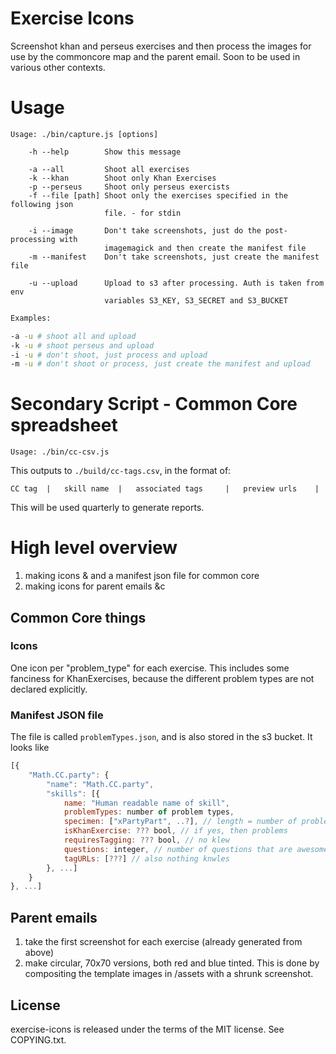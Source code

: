 
# Exercise Icons

Screenshot khan and perseus exercises and then process the images for use by
the commoncore map and the parent email. Soon to be used in various other
contexts.

# Usage

<!-- this was copied from /bin/usage.txt. DON'T MODIFY unless you change that
file too. -->

```
Usage: ./bin/capture.js [options]

    -h --help        Show this message

    -a --all         Shoot all exercises
    -k --khan        Shoot only Khan Exercises
    -p --perseus     Shoot only perseus exercists
    -f --file [path] Shoot only the exercises specified in the following json
                     file. - for stdin

    -i --image       Don't take screenshots, just do the post-processing with
                     imagemagick and then create the manifest file
    -m --manifest    Don't take screenshots, just create the manifest file

    -u --upload      Upload to s3 after processing. Auth is taken from env
                     variables S3_KEY, S3_SECRET and S3_BUCKET
```

```sh
Examples:

-a -u # shoot all and upload
-k -u # shoot perseus and upload
-i -u # don't shoot, just process and upload
-m -u # don't shoot or process, just create the manifest and upload
```

# Secondary Script - Common Core spreadsheet

```
Usage: ./bin/cc-csv.js
```

This outputs to `./build/cc-tags.csv`, in the format of:

```
CC tag  |   skill name  |   associated tags     |   preview urls    |
```

This will be used quarterly to generate reports.

# High level overview

1. making icons & and a manifest json file for common core
2. making icons for parent emails &c

## Common Core things

### Icons

One icon per "problem_type" for each exercise. This includes some fanciness for
KhanExercises, because the different problem types are not declared explicitly.

### Manifest JSON file

The file is called `problemTypes.json`, and is also stored in the s3 bucket.
It looks like

```js
[{
    "Math.CC.party": {
        "name": "Math.CC.party",
        "skills": [{
            name: "Human readable name of skill",
            problemTypes: number of problem types,
            specimen: ["xPartyPart", ..?], // length = number of problem types
            isKhanExercise: ??? bool, // if yes, then problems
            requiresTagging: ??? bool, // no klew
            questions: integer, // number of questions that are awesome.
            tagURLs: [???] // also nothing knwles
        }, ...]
    }
}, ...]
```

## Parent emails

1. take the first screenshot for each exercise (already generated from above)
2. make circular, 70x70 versions, both red and blue tinted. This is done by
compositing the template images in /assets with a shrunk screenshot.

## License
exercise-icons is released under the terms of the MIT license. See COPYING.txt.
